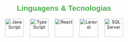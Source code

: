 <div style="text-align: center; margin-top: 40px;">
  <h2 style="color: #4CAF50; font-size: 24px; margin-bottom: 20px; font-family: 'Arial', sans-serif;">Linguagens & Tecnologias</h2>
  <div style="display: flex; justify-content: center; gap: 20px; margin-top: 20px;">
    <img src="https://cdn.jsdelivr.net/gh/devicons/devicon/icons/javascript/javascript-original.svg" alt="JavaScript" title="JavaScript" width="60" />
    <img src="https://cdn.jsdelivr.net/gh/devicons/devicon/icons/typescript/typescript-original.svg" alt="TypeScript" title="TypeScript" width="60" />
    <img src="https://cdn.jsdelivr.net/gh/devicons/devicon/icons/react/react-original.svg" alt="React" title="React" width="60" />
    <img src="https://cdn.jsdelivr.net/gh/devicons/devicon/icons/laravel/laravel-plain-wordmark.svg" alt="Laravel" title="Laravel" width="60" />
    <img src="https://cdn.jsdelivr.net/gh/devicons/devicon/icons/microsoftsqlserver/microsoftsqlserver-plain.svg" alt="SQL Server" title="SQL Server" width="60" />
  </div>
</div>
